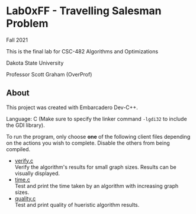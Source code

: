 # Lab0xFF - Travelling Salesman Problem
Fall 2021

This is the final lab for CSC-482 Algorithms and Optimizations

Dakota State University

Professor Scott Graham (OverProf)

## About
This project was created with Embarcadero Dev-C++.

Language: C (Make sure to specify the linker command `-lgdi32` to include the GDI library).

To run the program, only choose **one** of the following client files depending on the actions you wish to complete. Disable the others from being compiled.

- [verify.c](verification_test/verify.c)  
Verify the algorithm's results for small graph sizes. Results can be visually displayed.
- [time.c](time_test/time.c)  
Test and print the time taken by an algorithm with increasing graph sizes.
- [quality.c](quality_test/quality.c)  
Test and print quality of hueristic algorithm results.
